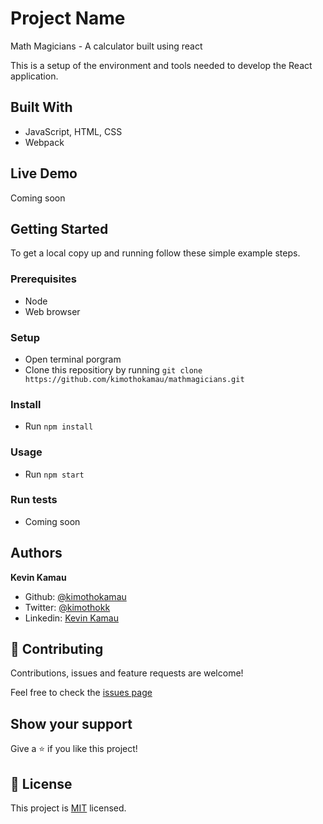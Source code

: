# Project Name

Math Magicians - A calculator built using react

This is a setup of the environment and tools needed to develop the React application.


## Built With

- JavaScript, HTML, CSS
- Webpack


## Live Demo

Coming soon

## Getting Started

To get a local copy up and running follow these simple example steps.

### Prerequisites
- Node
- Web browser

### Setup
- Open terminal porgram
- Clone this repositiory by running `git clone https://github.com/kimothokamau/mathmagicians.git `


### Install
- Run `npm install`


### Usage
- Run `npm start`

### Run tests
- Coming soon


## Authors
 
**Kevin Kamau**
- Github: [@kimothokamau](https://github.com/kimothokamau)
- Twitter: [@kimothokk](https://twitter.com/kimothokk)
- Linkedin: [Kevin Kamau](https://www.linkedin.com/in/kevinkamauk/)

## 🤝 Contributing

Contributions, issues and feature requests are welcome!

Feel free to check the [issues page](https://github.com/kimothokamau/mathmagicians/issues)

## Show your support

Give a ⭐️ if you like this project!


## 📝 License

This project is [MIT](lic.url) licensed.
